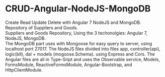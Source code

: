 # CRUD-Angular-NodeJS-MongoDB
Create Read Update Delete with Angular 7 NodeJS and MongoDB. Repository of Suppliers and Goods.
<br>
Suppliers and Goods Repository, Using the 3 techonolgies: Angular 7, NodeJS, MongoDB.
<br>
The MongoDB part uses with Mongoose for easy query to server, using localhost port 27017.
The NodeJS files divided into files app, controller(api), logic(bll), dal + models (mogoose.Schema). using Express and Cors.
The Angular files are all in Type-Sript and uses the Observable service, Models, FormsModule, ReactiveFormsModule,
Angular-Bootstrap, and HttpClientModule.
